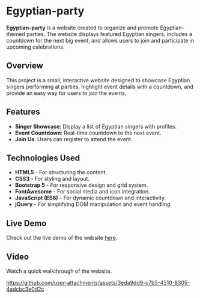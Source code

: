 # Egyptian-party

**Egyptian-party** is a website created to organize and promote Egyptian-themed parties. The website displays featured Egyptian singers, includes a countdown for the next big event, and allows users to join and participate in upcoming celebrations.

## Overview

This project is a small, interactive website designed to showcase Egyptian singers performing at parties, highlight event details with a countdown, and provide an easy way for users to join the events.

## Features

- **Singer Showcase**: Display a list of Egyptian singers with profiles.
- **Event Countdown**: Real-time countdown to the next event.
- **Join Us**: Users can register to attend the event.

## Technologies Used

- **HTML5** - For structuring the content.
- **CSS3** - For styling and layout.
- **Bootstrap 5** - For responsive design and grid system.
- **FontAwesome** - For social media and icon integration.
- **JavaScript (ES6)** - For dynamic countdown and interactivity.
- **jQuery** - For simplifying DOM manipulation and event handling.

## Live Demo

Check out the live demo of the website [here](https://egyptian-party-nu.vercel.app/).

## Video

Watch a quick walkthrough of the website.

https://github.com/user-attachments/assets/3eda9dd9-c7b5-4510-8305-4adcbc3e0d2c
